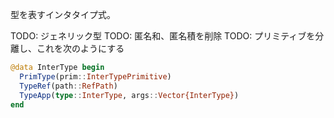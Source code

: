 型を表すインタタイプ式。

TODO: ジェネリック型 TODO: 匿名和、匿名積を削除 TODO: プリミティブを分離し、これを次のようにする

```julia
@data InterType begin
  PrimType(prim::InterTypePrimitive)
  TypeRef(path::RefPath)
  TypeApp(type::InterType, args::Vector{InterType})
end
```
